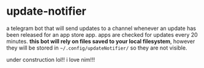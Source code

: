 # update-notifier
a telegram bot that will send updates to a channel whenever an update has been released for an app store app. apps are checked for updates every 20 minutes. **this bot will rely on files saved to your local filesystem**, however they will be stored in `~/.config/updateNotifier/` so they are not visible.

under construction lol!! i love nim!!!
